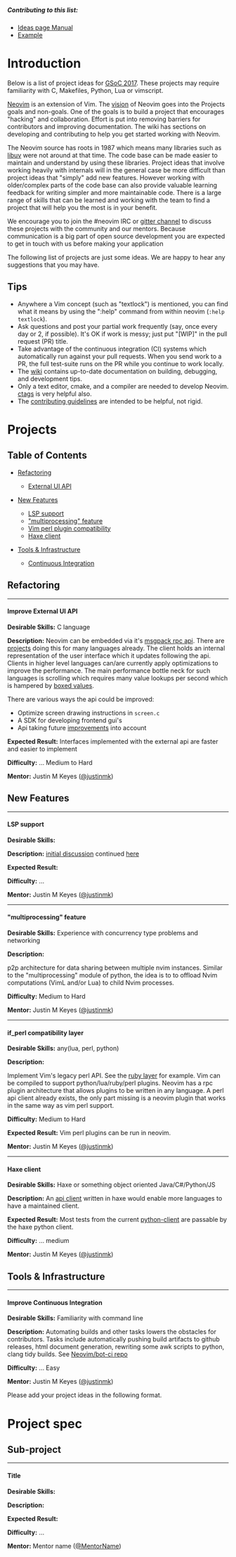 ##### Contributing to this list:
* [Ideas page Manual](http://write.flossmanuals.net/gsoc-mentoring/making-your-ideas-page/)
* [Example](https://github.com/nim-lang/Nim/wiki/GSoC-2016-Ideas)

# Introduction
Below is a list of project ideas for [GSoC 2017](https://developers.google.com/open-source/gsoc/). These projects may require familiarity with C, Makefiles, Python, Lua or vimscript.

[Neovim](https://neovim.io/) is an extension of Vim. The [vision](https://neovim.io/charter/) of Neovim goes into the Projects goals and non-goals. One of the goals is to build a project that encourages "hacking" and collaboration. Effort is put into removing barriers for contributors and improving documentation. The wiki has sections on developing and contributing to help you get started working with Neovim.

The Neovim source has roots in 1987 which means many libraries such as [libuv](https://github.com/libuv/libuv) were not around at that time. The code base can be made easier to maintain and understand by using these libraries. Project ideas that involve working heavily with internals will in the general case be more difficult than project ideas that "simply" add new features. However working with older/complex parts of the code base can also provide valuable learning feedback for writing simpler and more maintainable code. There is a large range of skills that can be learned and working with the team to find a project that will help you the most is in your benefit.

We encourage you to join the #neovim IRC or [gitter channel](https://gitter.im/neovim/neovim) to discuss these projects with the community and our mentors. Because communication is a big part of open source development you are expected to get in touch with us before making your application

The following list of projects are just some ideas. We are happy to hear any suggestions that you may have.

## Tips 

- Anywhere a Vim concept (such as "textlock") is mentioned, you can find what it means by using the ":help" command from within neovim (`:help textlock`).
- Ask questions and post your partial work frequently (say, once every day or 2, if possible). It's OK if work is messy; just put "[WIP]" in the pull request (PR) title.
- Take advantage of the continuous integration (CI) systems which automatically run against your pull
requests. When you send work to a PR,  the full test-suite runs on the PR while you continue to work locally.
- The [wiki](https://github.com/neovim/neovim/wiki) contains up-to-date documentation on building, debugging, and development tips.
- Only a text editor, cmake, and a compiler are needed to develop Neovim. [ctags](https://github.com/universal-ctags/ctags) is very helpful also.
- The [contributing guidelines](https://github.com/neovim/neovim/blob/master/CONTRIBUTING.md) are intended to be
helpful, not rigid.

# Projects

## Table of Contents
  * [Refactoring](#refactoring)
      * [External UI API](#improve-external-ui-api) 

  * [New Features](#new-features)
      * [LSP support](#lsp-support)
      * ["multiprocessing" feature](#"multiprocessing"-feature)
      * [Vim perl plugin compatibility](#if_perl-compatibility-layer)
      * [Haxe client](#haxe-client)

  * [Tools &amp; Infrastructure](#tools--infrastructure)
      * [Continuous Integration](#improve-continuous-integration)

## Refactoring
___
#### Improve External UI API

**Desirable Skills:**
C language

**Description:**
Neovim can be embedded via it's [msgpack rpc api](https://neovim.io/doc/user/msgpack_rpc.html). There are [projects](https://github.com/neovim/neovim/wiki/Related-projects) doing this for many languages already. The client holds an internal representation of the user interface which it updates following the api. Clients in higher level languages can/are currently apply optimizations to improve the performance. The main performance bottle neck for such languages is scrolling which requires many value lookups per second which is hampered by [boxed values](http://stackoverflow.com/questions/13055/what-is-boxing-and-unboxing-and-what-are-the-trade-offs).

There are various ways the api could be improved:
  * Optimize screen drawing instructions in `screen.c`
  * A SDK for developing frontend gui's
  * Api taking future [improvements](https://github.com/neovim/neovim/pull/5686) into account

**Expected Result:**
Interfaces implemented with the external api are faster and easier to implement

**Difficulty:** ...
Medium to Hard

**Mentor:** Justin M Keyes ([@justinmk](http://github.com/justinmk))

## New Features
___
#### LSP support

**Desirable Skills:**

**Description:**
[initial discussion](https://github.com/neovim/neovim/issues/4982)
continued [here](https://github.com/neovim/neovim/issues/5522)

**Expected Result:**

**Difficulty:** ...

**Mentor:** Justin M Keyes ([@justinmk](http://github.com/justinmk))
___
#### "multiprocessing" feature

**Desirable Skills:**
Experience with concurrency type problems and networking

**Description:**

p2p architecture for data sharing between multiple nvim instances. Similar to the "multiprocessing" module of python, the idea is to to offload Nvim computations (VimL and/or Lua) to child Nvim processes.

**Difficulty:** Medium to Hard

**Mentor:** Justin M Keyes ([@justinmk](http://github.com/justinmk))
___
#### if_perl compatibility layer

**Desirable Skills:**
any(lua, perl, python)

**Description:**

Implement Vim's legacy perl API. See the [ruby layer](https://github.com/alexgenco/neovim-ruby) for example. Vim can be compiled to support python/lua/ruby/perl plugins. Neovim has a rpc plugin architecture that allows plugins
to be written in any language. A perl api client already exists, the only part missing is a neovim plugin that works in the same way as vim perl support.

**Difficulty:** Medium to Hard

**Expected Result:** Vim perl plugins can be run in neovim.

**Mentor:** Justin M Keyes ([@justinmk](http://github.com/justinmk))

___
#### Haxe client

**Desirable Skills:**
Haxe or something object oriented Java/C#/Python/JS

**Description:**
An [api client](#https://neovim.io/doc/user/msgpack_rpc.html#rpc-api-client) written in haxe would enable more languages to have a maintained client.

**Expected Result:**
Most tests from the current [python-client](https://github.com/neovim/python-client) are passable by the haxe python client.

**Difficulty:** ...
medium

**Mentor:** Justin M Keyes ([@justinmk](http://github.com/justinmk))


## Tools & Infrastructure

___
#### Improve Continuous Integration

**Desirable Skills:**
Familiarity with command line

**Description:**
Automating builds and other tasks lowers the obstacles for contributors. Tasks include automatically pushing build artifacts to github releases, html document generation, rewriting some awk scripts to python, clang tidy builds. See [Neovim/bot-ci repo](https://github.com/neovim/bot-ci)

**Difficulty:** ...
Easy

**Mentor:** Justin M Keyes ([@justinmk](http://github.com/justinmk))


Please add your project ideas in the following format.

# Project spec

## Sub-project
___
#### Title

**Desirable Skills:**

**Description:**

**Expected Result:**

**Difficulty:** ...

**Mentor:** Mentor name ([@MentorName](http://github.com/MentorName))
